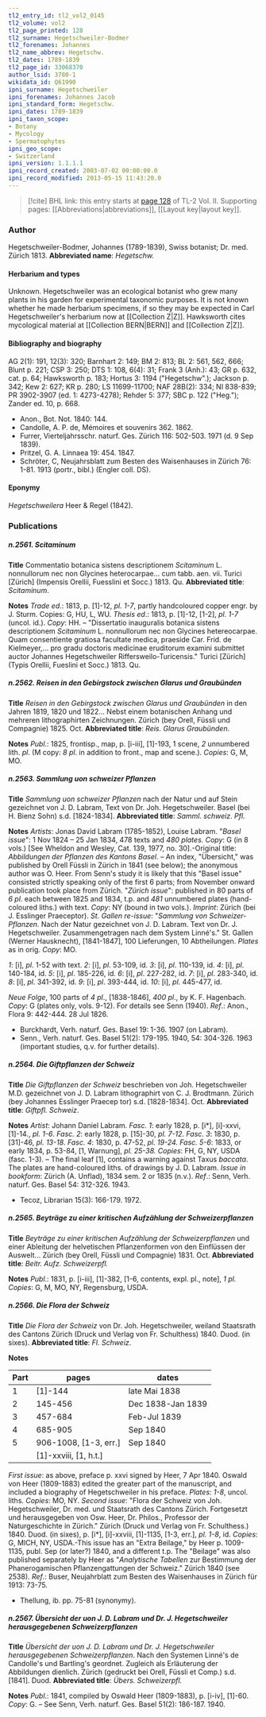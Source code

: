 ```yaml
---
tl2_entry_id: tl2_vol2_0145
tl2_volume: vol2
tl2_page_printed: 128
tl2_surname: Hegetschweiler-Bodmer
tl2_forenames: Johannes
tl2_name_abbrev: Hegetschw.
tl2_dates: 1789-1839
tl2_page_id: 33068370
author_lsid: 3780-1
wikidata_id: Q61990
ipni_surname: Hegetschweiler
ipni_forenames: Johannes Jacob
ipni_standard_form: Hegetschw.
ipni_dates: 1789-1839
ipni_taxon_scope: 
- Botany
- Mycology
- Spermatophytes
ipni_geo_scope: 
- Switzerland
ipni_version: 1.1.1.1
ipni_record_created: 2003-07-02 00:00:00.0
ipni_record_modified: 2013-05-15 11:43:20.0
---
```



> [!cite] BHL link: this entry starts at [page 128](https://www.biodiversitylibrary.org/page/33068370) of TL-2 Vol. II.
> Supporting pages: [[Abbreviations|abbreviations]], [[Layout key|layout key]].

### Author

Hegetschweiler-Bodmer, Johannes (1789-1839), Swiss botanist; Dr. med. Zürich 1813. 
**Abbreviated name**: *Hegetschw.*

#### Herbarium and types

Unknown. Hegetschweiler was an ecological botanist who grew many plants in his garden for experimental taxonomic purposes. It is not known whether he made herbarium specimens, if so they may be expected in Carl Hegetschweiler's herbarium now at [[Collection Z|Z]]. Hawksworth cites mycological material at [[Collection BERN|BERN]] and [[Collection Z|Z]].

#### Bibliography and biography

AG 2(1): 191, 12(3): 320; Barnhart 2: 149; BM 2: 813; BL 2: 561, 562, 666; Blunt p. 221; CSP 3: 250; DTS 1: 108, 6(4): 31; Frank 3 (Anh.): 43; GR p. 632, cat. p. 64; Hawksworth p. 183; Hortus 3: 1194 ("Hegetschw".); Jackson p. 342; Kew 2: 627; KR p. 280; LS 11699-11700; NAF 28B(2): 334; NI 838-839; PR 3902-3907 (ed. 1: 4273-4278); Rehder 5: 377; SBC p. 122 ("Heg."); Zander ed. 10, p. 668.
- Anon., Bot. Not. 1840: 144.
- Candolle, A. P. de, Mémoires et souvenirs 362. 1862.
- Furrer, Vierteljahrsschr. naturf. Ges. Zürich 116: 502-503. 1971 (d. 9 Sep 1839).
- Pritzel, G. A. Linnaea 19: 454. 1847.
- Schröter, C, Neujahrsblatt zum Besten des Waisenhauses in Zürich 76: 1-81. 1913 (portr., bibl.) (Engler coll. DS).

#### Eponymy

*Hegetschweilera* Heer & Regel (1842).

### Publications

##### n.2561. Scitaminum

**Title**
Commentatio botanica sistens descriptionem *Scitaminum* L. nonnullorum nec non Glycines heterocarpae... cum tabb. aen. vii. Turici \[Zürich\] (Impensis Orellii, Fuesslini et Socc.) 1813. Qu.
**Abbreviated title**: *Scitaminum*.

**Notes**
*Trade ed*.: 1813, p. \[1\]-12, *pl. 1-7*, partly handcoloured copper engr. by J. Sturm. Copies: G, HU, L, WU.
*Thesis ed*.: 1813, p. \[1\]-12, \[1-2\], *pl. 1-7* (uncol. id.). *Copy*: HH. – "Dissertatio inauguralis botanica sistens descriptionem *Scitaminum* L. nonnullorum nec non Glycines hetereocarpae. Quam consentiente gratiosa facultate medica, praeside Car. Frid. de Kielmeyer,... pro gradu doctoris medicinae eruditorum examini submittet auctor Johannes Hegetschweiler Riffersweilo-Turicensis." Turici \[Zürich\] (Typis Orellii, Fueslini et Socc.) 1813. Qu.

##### n.2562. Reisen in den Gebirgstock zwischen Glarus und Graubünden

**Title**
*Reisen in den Gebirgstock zwischen Glarus und Graubünden* in den Jahren 1819, 1820 und 1822... Nebst einem botanischen Anhang und mehreren lithographirten Zeichnungen. Zürich (bey Orell, Füssli und Compagnie) 1825. Oct.
**Abbreviated title**: *Reis. Glarus Graubünden*.

**Notes**
*Publ*.: 1825, frontisp., map, p. \[i-iii\], \[1\]-193, 1 scene, *2* unnumbered lith. *pl*. (M copy: *8 pl*. in addition to front., map and scene.). *Copies*: G, M, MO.

##### n.2563. Sammlung uon schweizer Pflanzen

**Title**
*Sammlung uon schweizer Pflanzen* nach der Natur und auf Stein gezeichnet von J. D. Labram, Text von Dr. Joh. Hegetschweiler. Basel (bei H. Bienz Sohn) s.d. \[1824-1834\].
**Abbreviated title**: *Samml. schweiz. Pfl.*

**Notes**
*Artists*: Jonas David Labram (1785-1852), Louise Labram.
"*Basel issue*": 1 Nov 1824 – 25 Jan 1834, 478 texts and *480 plates. Copy*: G (in 8 vols.) \[See Wheldon and Wesley, Cat. 139, 1977, no. 30\].-Original title: *Abbildungen der Pflanzen des Kantons Basel*. – An index, "Übersicht," was published by Orell Füssli in Zürich in 1841 (see below); the anonymous author was O. Heer. From Senn's study it is likely that this "Basel issue" consisted strictly speaking only of the first 6 parts; from November onward publication took place from Zürich.
"*Zürich issue*": published in 80 parts of *6 pl*. each between 1825 and 1834, t.p. and *481* unnumbered plates (hand-coloured liths.) with text. *Copy*: NY (bound in two vols.).
*Imprint*: Zürich (bei J. Esslinger Praeceptor).
*St. Gallen re-issue*: "*Sammlung von Schweizer-Pflanzen*. Nach der Natur gezeichnet von J. D. Labram. Text von Dr. J. Hegetschweiler. Zusammengetragen nach dem System Linné's." St. Gallen (Werner Hausknecht), \[1841-1847\], 100 Lieferungen, 10 Abtheilungen. *Plates* as in orig. *Copy*: MO.

*1*: \[i\], *pl*. 1-52 with text.
*2*: \[i\], *pl*. 53-109, id.
*3*: \[i\], *pl*. 110-139, id.
*4*: \[i\], *pl*. 140-184, id.
*5*: \[i\], *pl*. 185-226, id.
*6*: \[i\], *pl*. 227-282, id.
*7*: \[i\], *pl*. 283-340, id.
*8*: \[i\], *pl*. 341-392, id.
*9*: \[i\], *pl*. 393-444, id.
*10*: \[i\], *pl*. 445-477, id.

*Neue Folge*, 100 parts of *4 pl*., \[1838-1846\], *400 pl*., by K. F. Hagenbach. *Copy*: G (plates only, vols. 9-12). For details see Senn (1940).
*Ref*.: Anon., Flora 9: 442-444. 28 Jul 1826.
- Burckhardt, Verh. naturf. Ges. Basel 19: 1-36. 1907 (on Labram).
- Senn., Verh. naturf. Ges. Basel 51(2): 179-195. 1940, 54: 304-326. 1963 (important studies, q.v. for further details).

##### n.2564. Die Giftpflanzen der Schweiz

**Title**
*Die Giftpflanzen der Schweiz* beschrieben von Joh. Hegetschweiler M.D. gezeichnet von J. D. Labram lithographirt von C. J. Brodtmann. Zürich (bey Johannes Esslinger Praecep tor) s.d. \[1828-1834\]. Oct.
**Abbreviated title**: *Giftpfl. Schweiz*.

**Notes**
*Artist*: Johann Daniel Labram.
*Fasc. 1*: early 1828, p. \[i\*\], \[i\]-xxvi, \[1\]-14., *pl. 1-6*.
*Fasc. 2*: early 1828, p. \[15\]-30, *pl. 7-12*.
*Fasc. 3*: 1830, p. \[31\]-46, *pl. 13-18*.
*Fasc. 4*: 1830, p. 47-52, *pl. 19-24.*
*Fasc. 5-6*: 1833, or early 1834, p. 53-84, \[1, Warnung\], *pl. 25-38.*
*Copies*: FH, G, NY, USDA (fasc. 1-3). – The final leaf \[1\], contains a warning against Taxus *baccata*. The plates are hand-coloured liths. of drawings by J. D. Labram.
*Issue in bookform*: Zürich (A. Unflad), 1834 sem. 2 or 1835 (n.v.).
*Ref*.: Senn, Verh. naturf. Ges. Basel 54: 312-326. 1943.
- Tecoz, Librarian 15(3): 166-179. 1972.

##### n.2565. Beyträge zu einer kritischen Aufzählung der Schweizerpflanzen

**Title**
*Beyträge zu einer kritischen Aufzählung der Schweizerpflanzen* und einer Ableitung der helvetischen Pflanzenformen von den Einflüssen der Auswelt... Zürich (bey Orell, Füssli und Compagnie) 1831. Oct.
**Abbreviated title**: *Beitr. Aufz. Schweizerpfl.*

**Notes**
*Publ*.: 1831, p. \[i-iii\], \[1\]-382, \[1-6, contents, expl. pl., note\], *1 pl. Copies*: G, M, MO, NY, Regensburg, USDA.

##### n.2566. Die Flora der Schweiz

**Title**
*Die Flora der Schweiz* von Dr. Joh. Hegetschweiler, weiland Staatsrath des Cantons Zürich (Druck und Verlag von Fr. Schulthess) 1840. Duod. (in sixes).
**Abbreviated title**: *Fl. Schweiz*.

**Notes**

|Part	|pages	|dates|
|---	|---	|---	|
|1	|\[1\]-144	|late Mai 1838|
|2	|145-456	|Dec 1838-Jan 1839|
|3	|457-684	|Feb-Jul 1839|
|4	|685-905	|Sep 1840|
|5	|906-1008, \[1-3, err.\]	|Sep 1840|
|	|\[1\]-xxviii, \[1, h.t.\]|

*First issue*: as above, preface p. xxvi signed by Heer, 7 Apr 1840. Oswald von Heer (1809-1883) edited the greater part of the manuscript, and included a biography of Hegetschweiler in his preface. *Plates*: *1-8*, uncol. liths. *Copies*: MO, NY.
*Second issue*: "Flora der Schweiz von Joh. Hegetschweiler, Dr. med. und Staatsrath des Cantons Zürich. Fortgesetzt und herausgegeben von Osw. Heer, Dr. Philos., Professor der Naturgeschichte in Zürich." Zürich (Druck und Verlag von Fr. Schulthess.) 1840. Duod. (in sixes), p. \[i\*\], \[i\]-xxviii, \[1\]-1135, \[1-3, err.\], *pl. 1-8*, id. *Copies*: G, MICH, NY, USDA.-This issue has an "Extra Beilage," by Heer p. 1009-1135, publ. Sep (or later?) 1840, and a different t.p. The "Beilage" was also published separately by Heer as "*Analytische Tabellen* zur Bestimmung der Phanerogamischen Pflanzengattungen der Schweiz." Zürich 1840 (see 2538).
*Ref*.: Buser, Neujahrblatt zum Besten des Waisenhauses in Zürich für 1913: 73-75.
- Thellung, ib. pp. 75-81 (synonymy).

##### n.2567. Übersicht der uon J. D. Labram und Dr. J. Hegetschweiler herausgegebenen Schweizerpflanzen

**Title**
*Übersicht der uon J. D. Labram und Dr. J. Hegetschweiler herausgegebenen Schweizerpflanzen*. Nach den Systemen Linné's de Candolle's und Bartling's geordnet. Zugleich als Erläuterung der Abbildungen dienlich. Zürich (gedruckt bei Orell, Füssli et Comp.) s.d. \[1841\]. Duod.
**Abbreviated title**: *Übers. Schweizerpfl.*

**Notes**
*Publ*.: 1841, compiled by Oswald Heer (1809-1883), p. \[i-iv\], \[1\]-60. *Copy*: G. – See Senn, Verh. naturf. Ges. Basel 51(2): 186-187. 1940.

